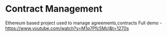 # Contract Management
Ethereum based project used to manage agreements,contracts 
Full demo - https://www.youtube.com/watch?v=M1q7Pfc5McI&t=1270s
